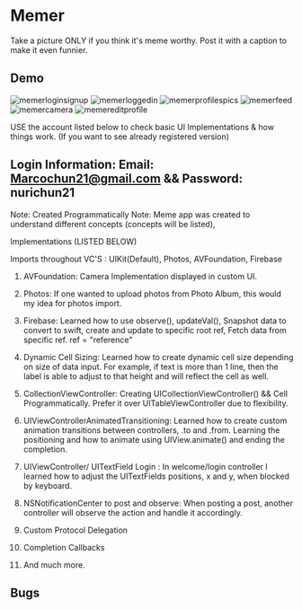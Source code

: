 # Memer 

Take a picture ONLY if you think it's meme worthy. Post it with a caption to make it even funnier.

## Demo

![memerloginsignup](https://user-images.githubusercontent.com/36717095/51081106-f1046700-16b5-11e9-9353-6851f5b61297.gif)
![memerloggedin](https://user-images.githubusercontent.com/36717095/51081107-f2ce2a80-16b5-11e9-9167-7329e332d0d7.gif)
![memerprofilespics](https://user-images.githubusercontent.com/36717095/51081108-f5c91b00-16b5-11e9-9c60-d4d46a7913bb.gif)
![memerfeed](https://user-images.githubusercontent.com/36717095/51081109-f8c40b80-16b5-11e9-9d25-191fbb6e89cc.gif)
![memercamera](https://user-images.githubusercontent.com/36717095/51081110-fa8dcf00-16b5-11e9-82ad-c2e4be5768d5.gif)
![memereditprofile](https://user-images.githubusercontent.com/36717095/51081111-fc579280-16b5-11e9-868a-5735bda8d6b3.gif)

USE the account listed below to check basic UI Implementations & how things work. (If you want to see already registered version)  

Login Information: Email: Marcochun21@gmail.com && Password: nurichun21
----------------------------------------------------------------------------

Note: Created Programmatically
Note: Meme app was created to understand different concepts (concepts will be listed),  

Implementations (LISTED BELOW) 

Imports throughout VC'S : UIKit(Default), Photos, AVFoundation, Firebase 

1. AVFoundation: Camera Implementation displayed in custom UI.

2. Photos: If one wanted to upload photos from Photo Album, this would my idea for photos import.
 
3. Firebase: Learned how to use observe(), updateVal(), Snapshot data to convert to swift, create and update to specific root ref, Fetch data from specific ref. ref = "reference" 

4. Dynamic Cell Sizing: Learned how to create dynamic cell size depending on size of data input. For example, if text is more than 1 line, then the label is able to adjust to that height and will reflect the cell as well.

5. CollectionViewController: Creating UICollectionViewController() && Cell Programmatically. Prefer it over UITableViewController due to flexibility.

6. UIViewControllerAnimatedTransitioning: Learned how to create custom animation transitions between controllers, .to and .from. Learning the positioning and how to animate using UIView.animate() and ending the completion.

7. UIViewController/ UITextField Login : In welcome/login controller I learned how to adjust the UITextFields positions, x and y, when blocked by keyboard. 

8. NSNotificationCenter to post and observe: When posting a post, another controller will observe the action and handle it accordingly. 

9. Custom Protocol Delegation

10. Completion Callbacks

11. And much more. 

## Bugs






